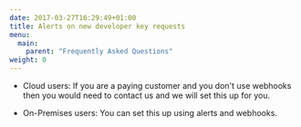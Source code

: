 ```yaml
---
date: 2017-03-27T16:29:49+01:00
title: Alerts on new developer key requests
menu:
  main:
    parent: "Frequently Asked Questions"
weight: 0 
---
```


* Cloud users: If you are a paying customer and you don't use webhooks then you would need to contact us and we will set this up for you.

* On-Premises users: You can set this up using alerts and webhooks.